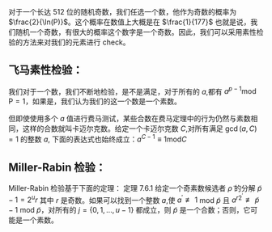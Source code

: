 对于一个长达 $512$ 位的随机奇数，我们任选一个数，他作为奇数的概率为 $\frac{2}{\ln(P)}$。这个概率在数值上大概是在 $\frac{1}{177}$ 也就是说，我们随机一个奇数，有很大的概率这个数字是一个奇数。因此，我们可以采用素性检验的方法来对我们的元素进行 check。

## 飞马素性检验：
我们对于一个数，我们不断地检验，是不是满足，对于所有的 $a$,都有 $a^{p-1}\text{mod P}=1$，如果是，我们认为我们的这一个数是一个素数。

但即使使用多个 $a$ 值进行费马测试，某些合数在费马定理中的行为仍然与素数相同，这样的合数就叫卡迈尔克数。给定一个卡迈尔克数 $C$,对所有满足 $\gcd(a,C)=1$ 的整数 $a$, 下面的表达式也始终成立：$a^{C-1}\equiv1{\mathrm{mod}}C$


## Miller-Rabin 检验：
Miller-Rabin 检验基于下面的定理：
定理 7.6.1 给定一个奇素数候选者 $\tilde{\rho}$ 的分解 $\tilde{p}-1=2^ur$ 其中 $r$ 是奇数。如果可以找到一个整数 $a$,使 $a^{\prime}\not\equiv1$ mod $\tilde{p}$ 且 $a^{r2^{\prime}}\not\equiv\tilde{p}-1$ mod $\tilde{p}$，对所有的 $j=\{0,1,\ldots,u-1\}$ 都成立，则 $\tilde{p}$ 是一个合数；否则，它可能是一个素数。

